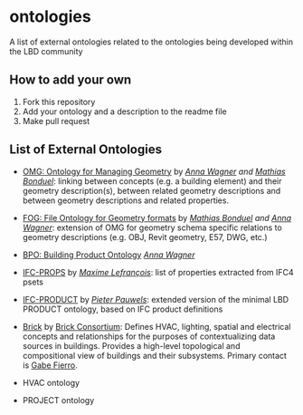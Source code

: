 # ontologies
A list of external ontologies related to the ontologies being developed within the LBD community

## How to add your own
1. Fork this repository
2. Add your ontology and a description to the readme file
3. Make pull request

## List of External Ontologies

* [OMG: Ontology for Managing Geometry](https://w3id.org/omg) by *[Anna Wagner](https://www.researchgate.net/profile/Anna_Wagner13) and [Mathias Bonduel](https://www.researchgate.net/profile/Mathias_Bonduel)*: linking between concepts (e.g. a building element) and their geometry description(s), between related geometry descriptions and between geometry descriptions and related properties. 

* [FOG: File Ontology for Geometry formats](https://w3id.org/fog) by *[Mathias Bonduel](https://www.researchgate.net/profile/Mathias_Bonduel) and [Anna Wagner](https://www.researchgate.net/profile/Anna_Wagner13)*: extension of OMG for geometry schema specific relations to geometry descriptions (e.g. OBJ, Revit geometry, E57, DWG, etc.)

* [BPO: Building Product Ontology](https://w3id.org/bpo) *[Anna Wagner](https://www.researchgate.net/profile/Anna_Wagner13)*

* [IFC-PROPS](https://github.com/maximelefrancois86/props) by *[Maxime Lefrançois](http://maxime-lefrancois.info/me#)*: list of properties extracted from IFC4 psets

* [IFC-PRODUCT](https://github.com/pipauwel/product) by *[Pieter Pauwels](https://www.ugent.be/ea/architectuur/en/contact/staff-members/pieter-pauwels)*: extended version of the minimal LBD PRODUCT ontology, based on IFC product definitions

* [Brick](https://github.com/BrickSchema/brick/) by [Brick Consortium](https://brickschema.org/): Defines HVAC, lighting, spatial and electrical concepts and relationships for the purposes of contextualizing data sources in buildings. Provides a high-level topological and compositional view of buildings and their subsystems. Primary contact is [Gabe Fierro](https://gtf.fyi).

* HVAC ontology

* PROJECT ontology
